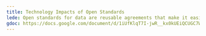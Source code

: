```yaml
---
title: Technology Impacts of Open Standards
lede: Open standards for data are reusable agreements that make it easier for people and organisations to publish, access, share and use better quality data. Open standards for data have impacts on technology driven by their outputs and tools.
gdoc: https://docs.google.com/document/d/1iUfKlqT7I-jwR__kx0kUEiQCUGC7WmReFY5uKEXO-VQ/edit#heading=h.iihewgm30kxe
---
```


